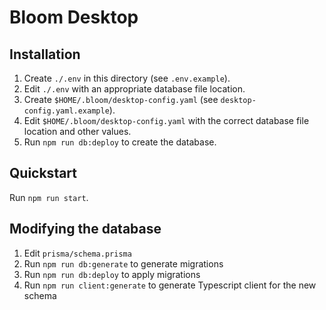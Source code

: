# Bloom Desktop

## Installation

1. Create `./.env` in this directory (see `.env.example`).
2. Edit `./.env` with an appropriate database file location.
3. Create `$HOME/.bloom/desktop-config.yaml` (see `desktop-config.yaml.example`).
4. Edit `$HOME/.bloom/desktop-config.yaml` with the correct database file location and other values.
5. Run `npm run db:deploy` to create the database.

## Quickstart

Run `npm run start`.

## Modifying the database

1. Edit `prisma/schema.prisma`
2. Run `npm run db:generate` to generate migrations
3. Run `npm run db:deploy` to apply migrations
4. Run `npm run client:generate` to generate Typescript client for the new schema

